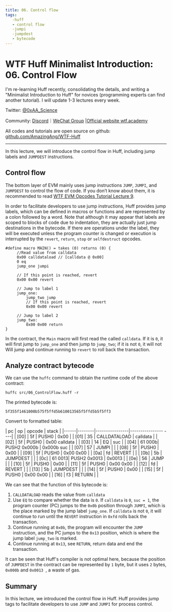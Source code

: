 ```yaml
---
title: 06. Control flow
tags:
   -huff
   - control flow
   -jumpi
   -jumpdest
   - bytecode
---
```


# WTF Huff Minimalist Introduction: 06. Control Flow

I'm re-learning Huff recently, consolidating the details, and writing a "Minimalist Introduction to Huff" for novices (programming experts can find another tutorial). I will update 1-3 lectures every week.

Twitter: [@0xAA_Science](https://twitter.com/0xAA_Science)

Community: [Discord](https://discord.gg/5akcruXrsk)｜[WeChat Group](https://docs.google.com/forms/d/e/1FAIpQLSe4KGT8Sh6sJ7hedQRuIYirOoZK_85miz3dw7vA1-YjodgJ-A/viewform?usp=sf_link) |[Official website wtf.academy](https://wtf.academy)

All codes and tutorials are open source on github: [github.com/AmazingAng/WTF-Huff](https://github.com/AmazingAng/WTF-Huff)

-----

In this lecture, we will introduce the control flow in Huff, including jump labels and `JUMPDEST` instructions.

## Control flow

The bottom layer of EVM mainly uses jump instructions `JUMP`, `JUMPI`, and `JUMPDEST` to control the flow of code. If you don’t know about them, it is recommended to read [WTF EVM Opcodes Tutorial Lecture 9](https://github.com/WTFAcademy/WTF-EVM-Opcodes/tree/main/09_FlowOp).

In order to facilitate developers to use jump instructions, Huff provides jump labels, which can be defined in macros or functions and are represented by a colon followed by a word. Note that although it may appear that labels are scoped to blocks of code due to indentation, they are actually just jump destinations in the bytecode. If there are operations under the label, they will be executed unless the program counter is changed or execution is interrupted by the `revert`, `return`, `stop` or `selfdestruct` opcodes.

```
#define macro MAIN() = takes (0) returns (0) {
     //Read value from calldata
     0x00 calldataload // [calldata @ 0x00]
     0 eq
     jump_one jumpi

     // If this point is reached, revert
     0x00 0x00 revert

     // Jump to label 1
     jump_one:
         jump_two jump
         // If this point is reached, revert
         0x00 0x00 revert

     // Jump to label 2
     jump_two:
         0x00 0x00 return
}
```

In the contract, the `Main` macro will first read the called `calldata`. If it is `0`, it will first jump to `jump_one` and then jump to `jump_two`; if it is not `0`, it will not Will jump and continue running to `revert` to roll back the transaction.

## Analyze contract bytecode

We can use the `huffc` command to obtain the runtime code of the above contract:

```shell
huffc src/06_ControlFlow.huff -r
```

The printed bytecode is:

```
5f355f1461000b575f5ffd5b610013565f5ffd5b5f5ff3
```

Convert to formatted table:

| pc | op | opcode | stack |
|------|--------|----------------|---------------- ----|
| [00] | 5f | PUSH0 | 0x00 |
| [01] | 35 | CALLDATALOAD | calldata |
| [02] | 5f | PUSH0 | 0x00 calldata |
| [03] | 14 | EQ | suc |
| [04] | 61 000b| PUSH2 0x000b | 0x000b suc |
| [07] | 57 | JUMPI | |
| [08] | 5f | PUSH0 | 0x00 |
| [09] | 5f | PUSH0 | 0x00 0x00 |
| [0a] | fd | REVERT | |
| [0b] | 5b | JUMPDEST | |
| [0c] | 61 0013| PUSH2 0x0013 | 0x0013 |
| [0e] | 56 | JUMP | |
| [10] | 5f | PUSH0 | 0x00 |
| [11] | 5f | PUSH0 | 0x00 0x00 |
| [12] | fd | REVERT | |
| [13] | 5b | JUMPDEST | |
| [14] | 5f | PUSH0 | 0x00 |
| [15] | 5f | PUSH0 | 0x00 0x00 |
| [16] | f3 | RETURN | |

We can see that the function of this bytecode is:

1. `CALLDATALOAD` reads the value from `calldata`
2. Use `EQ` to compare whether the data is `0`. If `calldata` is `0`, `suc = 1`, the program counter (PC) jumps to the `0x0b` position through `JUMPI`, which is the place marked by the jump label `jump_one`. If `calldata` is not `0`, it will continue to run until the `REVERT` instruction in `0xfd` rolls back the transaction.
3. Continue running at `0x0b`, the program will encounter the `JUMP` instruction, and the PC jumps to the `0x13` position, which is where the jump label `jump_two` is marked.
4. Continue running at `0x13`, see `RETURN`, return data and end the transaction.

It can be seen that Huff's compiler is not optimal here, because the position of `JUMPDEST` in the contract can be represented by `1` byte, but it uses `2` bytes, `0x000b` and `0x0013 `, a waste of gas.

## Summary

In this lecture, we introduced the control flow in Huff. Huff provides jump tags to facilitate developers to use `JUMP` and `JUMPI` for process control.
